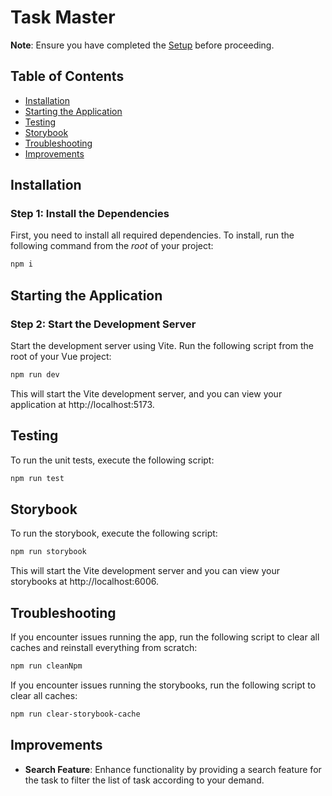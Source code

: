 # Task Master

**Note**: Ensure you have completed the [Setup](https://v3.vuejs.org/api/sfc-script-setup.html#sfc-script-setup) before proceeding.


## Table of Contents
- [Installation](#installation)
- [Starting the Application](#starting-the-application)
- [Testing](#testing)
- [Storybook](#storybook)
- [Troubleshooting](#troubleshooting)
- [Improvements](#improvements)

## Installation

### Step 1: Install the Dependencies

First, you need to install all required dependencies. To install, run the following command from the _root_ of your project:

```bash
npm i
```

## Starting the Application

### Step 2: Start the Development Server

Start the development server using Vite. Run the following script from the root of your Vue project:

```bash
npm run dev
```
This will start the Vite development server, and you can view your application at http://localhost:5173.

## Testing

To run the unit tests, execute the following script:

```bash
npm run test
```

## Storybook

To run the storybook, execute the following script:

```bash
npm run storybook
```
This will start the Vite development server and you can view your storybooks at http://localhost:6006.

## Troubleshooting

If you encounter issues running the app, run the following script to clear all caches and reinstall everything from scratch:

```bash
npm run cleanNpm
```

If you encounter issues running the storybooks, run the following script to clear all caches:

```bash
npm run clear-storybook-cache
```

## Improvements

- **Search Feature**: Enhance functionality by providing a search feature for the task to filter the list of task according to your demand.